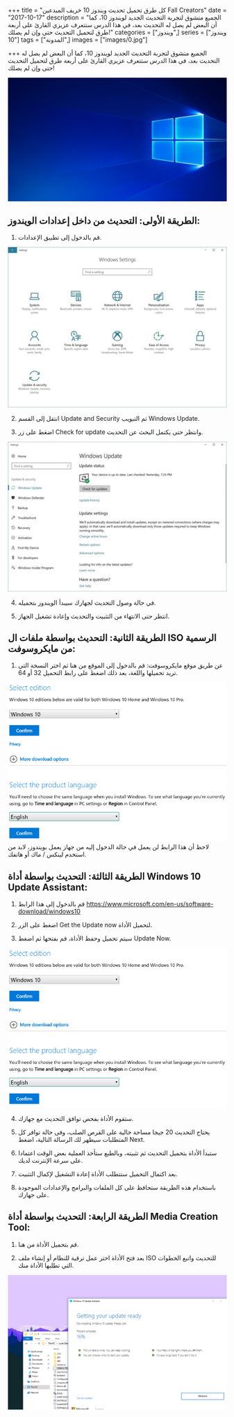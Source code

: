 +++
title = "كل طرق تحميل تحديث ويندوز 10 خريف المبدعين Fall Creators"
date = "2017-10-17"
description = "الجميع متشوق لتجربة التحديث الجديد لويندوز 10، كما أن البعض لم يصل له التحديث بعد، في هذا الدرس ستتعرف عزيزي القارئ على أربعة طرق لتحميل التحديث حتى وإن لم يصلك!"
categories = ["ويندوز",]
series = ["ويندوز 10"]
tags = ["المدونة",]
images = ["images/0.jpg"]

+++
الجميع متشوق لتجربة التحديث الجديد لويندوز 10، كما أن البعض لم يصل له التحديث بعد، في هذا الدرس ستتعرف عزيزي القارئ على أربعة طرق لتحميل التحديث حتى وإن لم يصلك!

![img](images/0.jpg)

## الطريقة الأولى: التحديث من داخل إعدادات الويندوز:

1. قم بالدخول إلى تطبيق الإعدادات.

![img](images/1.jpg)

2. انتقل إلى القسم Update and Security ثم التبويب Windows Update.

3. اضغط على زر Check for update وانتظر حتى يكتمل البحث عن التحديث.

![img](images/2.jpg)

4. في حالة وصول التحديث لجهازك سيبدأ الويندوز بتحميله.

5. انتظر حتى الانتهاء من التثبيت والتحديث وإعادة تشغيل الجهاز.

## الطريقة الثانية: التحديث بواسطة ملفات ال ISO الرسمية من مايكروسوفت:

1. عن طريق موقع مايكروسوفت:
قم بالدخول إلى الموقع من هنا ثم اختر النسخة التي تريد تحميلها واللغة، بعد ذلك اضغط على رابط التحميل 32 أو 64.

![img](images/3.png)
لاحظ أن هذا الرابط لن يعمل في حالة الدخول إليه من جهاز يعمل بويندوز، لابد من استخدم لينكس / ماك أو هاتفك.

## الطريقة الثالثة: التحديث بواسطة أداة Windows 10 Update Assistant:

1. قم بالدخول إلى هذا الرابط
https://www.microsoft.com/en-us/software-download/windows10

2. اضغط على الزر Get the Update now لتحميل الأداة.

3. سيتم تحميل وحفظ الأداة، قم بفتحها  ثم اضغط Update Now.

![img](images/3.png)

4. ستقوم الأداة بفحص توافق التحديث مع جهازك.

5. يحتاج التحديث 20 جيجا مساحة خالية على القرص الصلب، وفى حالة توافر كل المتطلبات سيظهر لك الرسالة التالية، اضغط Next.

5. ستبدأ الأداة بتحميل التحديث ثم تثبيته، وبالطبع ستأخذ العملية بعض الوقت اعتمادا على سرعة الإنترنت لديك.

6. بعد اكتمال التحميل ستتطلب الأداة إعادة التشغيل لإكمال التثبيت.

7. باستخدام هذه الطريقة ستحافظ على كل الملفات والبرامج والإعدادات الموجودة على جهازك.

## الطريقة الرابعة: التحديث بواسطة أداة Media Creation Tool:

1. قم بتحميل الأداة من هنا.

2. بعد فتح الأداة اختر عمل ترقية للنظام أو إنشاء ملف ISO للتحديث واتبع الخطوات التي تطلبها الأداة منك.

![img](images/4.png)

